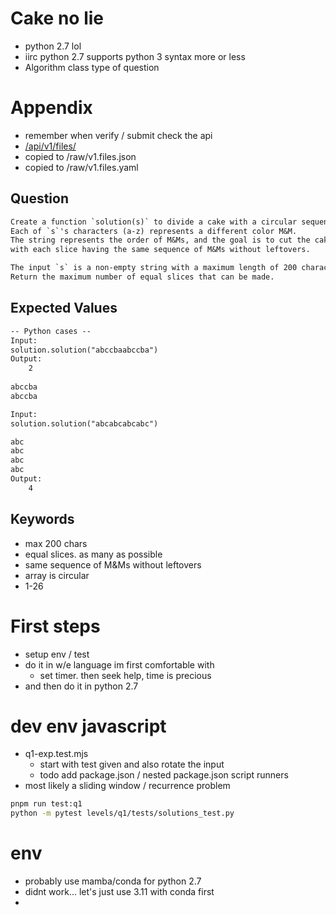 # Cake no lie
* python 2.7 lol
* iirc python 2.7 supports python 3 syntax more or less
* Algorithm class type of question


# Appendix
* remember when verify / submit check the api
* [/api/v1/files/
](https://foobar.withgoogle.com/api/v1/files/)
* copied to /raw/v1.files.json
* copied to /raw/v1.files.yaml
## Question 
```txt
Create a function `solution(s)` to divide a cake with a circular sequence of M&Ms into equal parts.
Each of `s`'s characters (a-z) represents a different color M&M. 
The string represents the order of M&Ms, and the goal is to cut the cake into as many equal slices as possible, 
with each slice having the same sequence of M&Ms without leftovers. 

The input `s` is a non-empty string with a maximum length of 200 characters. 
Return the maximum number of equal slices that can be made.
```

## Expected Values
```txt
-- Python cases --
Input:
solution.solution("abccbaabccba")
Output:
    2
    
abccba
abccba

Input:
solution.solution("abcabcabcabc")

abc
abc
abc
abc
Output:
    4
```

## Keywords
* max 200 chars
* equal slices. as many as possible
* same sequence of M&Ms without leftovers
* array is circular
* 1-26

# First steps
* setup env / test
* do it in w/e language im first comfortable with
  * set timer. then seek help, time is precious
* and then do it in python 2.7

# dev env javascript
* q1-exp.test.mjs
  * start with test given and also rotate the input
  * todo add package.json / nested package.json script runners
* most likely a sliding window / recurrence problem
```bash
pnpm run test:q1
python -m pytest levels/q1/tests/solutions_test.py
```
# env
* probably use mamba/conda for python 2.7
* didnt work... let's just use 3.11 with conda first
* 